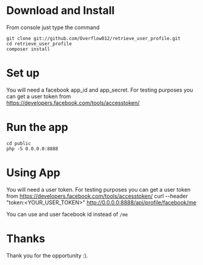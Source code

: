 # Download and Install
From console just type the command 
    
    git clone git://github.com/Overflow012/retrieve_user_profile.git
    cd retrieve_user_profile
    composer install

# Set up
You will need a facebook app_id and app_secret. For testing purposes you can get a user token from https://developers.facebook.com/tools/accesstoken/

# Run the app
    cd public
    php -S 0.0.0.0:8888

# Using App
You will need a user token. For testing purposes you can get a user token from https://developers.facebook.com/tools/accesstoken/
    curl --header "token:<YOUR_USER_TOKEN>" http://0.0.0.0:8888/api/profile/facebook/me

You can use and user facebook id instead of `/me`

# Thanks
Thank you for the opportunity :).
